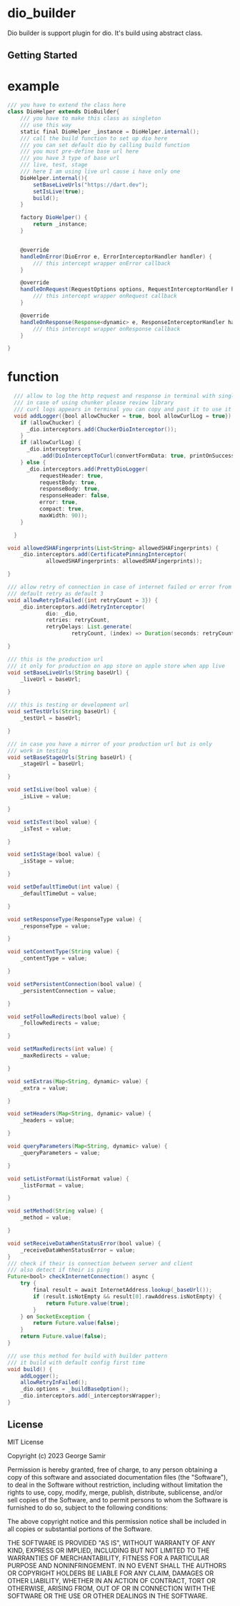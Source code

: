 # dio_builder

Dio builder is support plugin for dio. It's  build using abstract class.

## Getting Started

# example

```groovy
/// you have to extend the class here
class DioHelper extends DioBuilder{
    /// you have to make this class as singleton
    /// use this way
    static final DioHelper _instance = DioHelper.internal();
    /// call the build function to set up dio here
    /// you can set default dio by calling build function
    /// you must pre-define base url here
    /// you have 3 type of base url
    /// live, test, stage
    /// here I am using live url cause i have only one
    DioHelper.internal(){
        setBaseLiveUrls("https://dart.dev");
        setIsLive(true);
        build();
    }

    factory DioHelper() {
        return _instance;
    }


    @override
    handleOnError(DioError e, ErrorInterceptorHandler handler) {
        /// this intercept wrapper onError callback
    }

    @override
    handleOnRequest(RequestOptions options, RequestInterceptorHandler handler) {
        /// this intercept wrapper onRequest callback
    }

    @override
    handleOnResponse(Response<dynamic> e, ResponseInterceptorHandler handler) {
        /// this intercept wrapper onResponse callback
    }

}
```

# function

```groovy
  /// allow to log the http request and response in terminal with single line
  /// in case of using chunker please review library
  /// curl logs appears in terminal you can copy and past it to use it in post man
  void addLogger({bool allowChucker = true, bool allowCurlLog = true}) {
    if (allowChucker) {
      _dio.interceptors.add(ChuckerDioInterceptor());
    }
    if (allowCurlLog) {
      _dio.interceptors
          .add(DioInterceptToCurl(convertFormData: true, printOnSuccess: true));
    } else {
      _dio.interceptors.add(PrettyDioLogger(
          requestHeader: true,
          requestBody: true,
          responseBody: true,
          responseHeader: false,
          error: true,
          compact: true,
          maxWidth: 90));
    }

  }

void allowedSHAFingerprints(List<String> allowedSHAFingerprints) {
    _dio.interceptors.add(CertificatePinningInterceptor(
            allowedSHAFingerprints: allowedSHAFingerprints));

}

/// allow retry of connection in case of internet failed or error from api
/// default retry as default 3
void allowRetryInFailed({int retryCount = 3}) {
    _dio.interceptors.add(RetryInterceptor(
            dio: _dio,
            retries: retryCount,
            retryDelays: List.generate(
                    retryCount, (index) => Duration(seconds: retryCount + index))));

}

/// this is the production url
/// it only for production on app store on apple store when app live
void setBaseLiveUrls(String baseUrl) {
    _liveUrl = baseUrl;

}

/// this is testing or development url
void setTestUrls(String baseUrl) {
    _testUrl = baseUrl;

}

/// in case you have a mirror of your production url but is only
/// work in testing
void setBaseStageUrls(String baseUrl) {
    _stageUrl = baseUrl;

}

void setIsLive(bool value) {
    _isLive = value;

}

void setIsTest(bool value) {
    _isTest = value;

}

void setIsStage(bool value) {
    _isStage = value;

}

void setDefaultTimeOut(int value) {
    _defaultTimeOut = value;

}

void setResponseType(ResponseType value) {
    _responseType = value;

}

void setContentType(String value) {
    _contentType = value;

}

void setPersistentConnection(bool value) {
    _persistentConnection = value;

}

void setFollowRedirects(bool value) {
    _followRedirects = value;

}

void setMaxRedirects(int value) {
    _maxRedirects = value;

}

void setExtras(Map<String, dynamic> value) {
    _extra = value;

}

void setHeaders(Map<String, dynamic> value) {
    _headers = value;

}

void queryParameters(Map<String, dynamic> value) {
    _queryParameters = value;

}

void setListFormat(ListFormat value) {
    _listFormat = value;

}

void setMethod(String value) {
    _method = value;

}

void setReceiveDataWhenStatusError(bool value) {
    _receiveDataWhenStatusError = value;
}
/// check if their is connection between server and client
/// also detect if their is ping
Future<bool> checkInternetConnection() async {
    try {
        final result = await InternetAddress.lookup(_baseUrl());
        if (result.isNotEmpty && result[0].rawAddress.isNotEmpty) {
            return Future.value(true);
        }
    } on SocketException {
        return Future.value(false);
    }
    return Future.value(false);
}

/// use this method for build with builder pattern
/// it build with default config first time
void build() {
    addLogger();
    allowRetryInFailed();
    _dio.options = _buildBaseOption();
    _dio.interceptors.add(_interceptorsWrapper);
}
```

License
--------
MIT License

Copyright (c) 2023 George Samir

Permission is hereby granted, free of charge, to any person obtaining a copy
of this software and associated documentation files (the "Software"), to deal
in the Software without restriction, including without limitation the rights
to use, copy, modify, merge, publish, distribute, sublicense, and/or sell
copies of the Software, and to permit persons to whom the Software is
furnished to do so, subject to the following conditions:

The above copyright notice and this permission notice shall be included in all
copies or substantial portions of the Software.

THE SOFTWARE IS PROVIDED "AS IS", WITHOUT WARRANTY OF ANY KIND, EXPRESS OR
IMPLIED, INCLUDING BUT NOT LIMITED TO THE WARRANTIES OF MERCHANTABILITY,
FITNESS FOR A PARTICULAR PURPOSE AND NONINFRINGEMENT. IN NO EVENT SHALL THE
AUTHORS OR COPYRIGHT HOLDERS BE LIABLE FOR ANY CLAIM, DAMAGES OR OTHER
LIABILITY, WHETHER IN AN ACTION OF CONTRACT, TORT OR OTHERWISE, ARISING FROM,
OUT OF OR IN CONNECTION WITH THE SOFTWARE OR THE USE OR OTHER DEALINGS IN THE
SOFTWARE.
